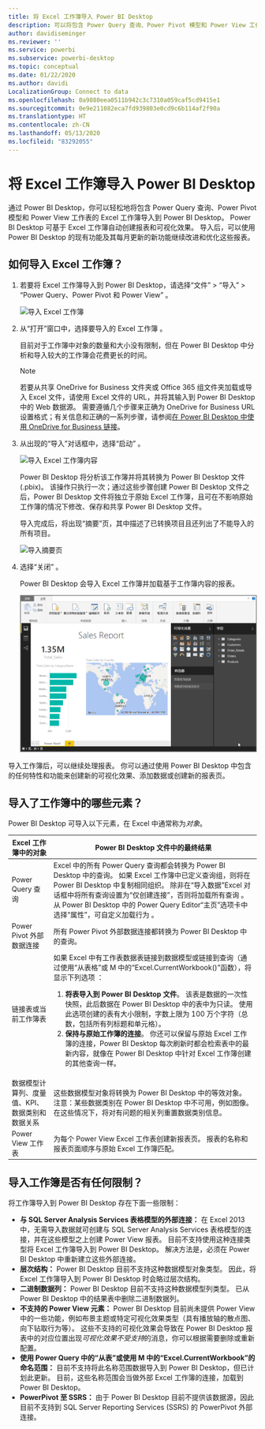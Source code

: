 ```yaml
---
title: 将 Excel 工作簿导入 Power BI Desktop
description: 可以将包含 Power Query 查询、Power Pivot 模型和 Power View 工作表的 Excel 工作簿导入到 Power BI Desktop。
author: davidiseminger
ms.reviewer: ''
ms.service: powerbi
ms.subservice: powerbi-desktop
ms.topic: conceptual
ms.date: 01/22/2020
ms.author: davidi
LocalizationGroup: Connect to data
ms.openlocfilehash: 0a9880eea0511b942c3c7310a059caf5cd9415e1
ms.sourcegitcommit: 0e9e211082eca7fd939803e0cd9c6b114af2f90a
ms.translationtype: HT
ms.contentlocale: zh-CN
ms.lasthandoff: 05/13/2020
ms.locfileid: "83292055"
---
```

# <a name="import-excel-workbooks-into-power-bi-desktop"></a>将 Excel 工作簿导入 Power BI Desktop
通过 Power BI Desktop，你可以轻松地将包含 Power Query 查询、Power Pivot 模型和 Power View 工作表的 Excel 工作簿导入到 Power BI Desktop。 Power BI Desktop 可基于 Excel 工作簿自动创建报表和可视化效果。 导入后，可以使用 Power BI Desktop 的现有功能及其每月更新的新功能继续改进和优化这些报表。

## <a name="how-do-i-import-an-excel-workbook"></a>如何导入 Excel 工作簿？
1. 若要将 Excel 工作簿导入到 Power BI Desktop，请选择“文件” > “导入” > “Power Query、Power Pivot 和 Power View”    。

   ![导入 Excel 工作簿](media/desktop-import-excel-workbooks/importexceltopbi_1.png)


2. 从“打开”窗口中，选择要导入的 Excel 工作簿  。 

   目前对于工作簿中对象的数量和大小没有限制，但在 Power BI Desktop 中分析和导入较大的工作簿会花费更长的时间。

   > [!NOTE]
   > 若要从共享 OneDrive for Business 文件夹或 Office 365 组文件夹加载或导入 Excel 文件，请使用 Excel 文件的 URL，并将其输入到 Power BI Desktop 中的 Web 数据源。 需要遵循几个步骤来正确为 OneDrive for Business URL 设置格式；有关信息和正确的一系列步骤，请参阅[在 Power BI Desktop 中使用 OneDrive for Business 链接](desktop-use-onedrive-business-links.md)。
   > 
   > 

3. 从出现的“导入”对话框中，选择“启动”  。

   ![导入 Excel 工作簿内容](media/desktop-import-excel-workbooks/import-excel-power-bi-5.png)


   Power BI Desktop 将分析该工作簿并将其转换为 Power BI Desktop 文件 (.pbix)。 该操作只执行一次；通过这些步骤创建 Power BI Desktop 文件之后，Power BI Desktop 文件将独立于原始 Excel 工作簿，且可在不影响原始工作簿的情况下修改、保存和共享 Power BI Desktop 文件。

   导入完成后，将出现“摘要”页，其中描述了已转换项目且还列出了不能导入的所有项目。

   ![导入摘要页](media/desktop-import-excel-workbooks/importexceltopbi_3.png)

4. 选择“关闭”  。 

   Power BI Desktop 会导入 Excel 工作簿并加载基于工作簿内容的报表。

   ![已加载的导入报表](media/desktop-import-excel-workbooks/importexceltopbi_4.png)

导入工作簿后，可以继续处理报表。 你可以通过使用 Power BI Desktop 中包含的任何特性和功能来创建新的可视化效果、添加数据或创建新的报表页。

## <a name="which-workbook-elements-are-imported"></a>导入了工作簿中的哪些元素？
Power BI Desktop 可导入以下元素，在 Excel 中通常称为*对象*。

| Excel 工作簿中的对象 | Power BI Desktop 文件中的最终结果 |
| --- | --- |
| Power Query 查询 |Excel 中的所有 Power Query 查询都会转换为 Power BI Desktop 中的查询。 如果 Excel 工作簿中已定义查询组，则将在 Power BI Desktop 中复制相同组织。 除非在“导入数据”Excel 对话框中将所有查询设置为“仅创建连接”，否则将加载所有查询   。 从 Power BI Desktop 中的 Power Query Editor“主页”选项卡中选择“属性”，可自定义加载行为   。 |
| Power Pivot 外部数据连接 |所有 Power Pivot 外部数据连接都转换为 Power BI Desktop 中的查询。 |
| 链接表或当前工作簿表 |如果 Excel 中有工作表数据表链接到数据模型或链接到查询（通过使用“从表格”或 M 中的“Excel.CurrentWorkbook()”函数），将显示下列选项   ： <ol><li><b>将表导入到 Power BI Desktop 文件</b>。 该表是数据的一次性快照，此后数据在 Power BI Desktop 中的表中为只读。 使用此选项创建的表有大小限制，字数上限为 100 万个字符（总数，包括所有列标题和单元格）。</li><li><b>保持与原始工作簿的连接</b>。 你还可以保留与原始 Excel 工作簿的连接，Power BI Desktop 每次刷新时都会检索表中的最新内容，就像在 Power BI Desktop 中针对 Excel 工作簿创建的其他查询一样。</li></ul> |
| 数据模型计算列、度量值、KPI、数据类别和数据关系 |这些数据模型对象将转换为 Power BI Desktop 中的等效对象。 注意：某些数据类别在 Power BI Desktop 中不可用，例如图像。 在这些情况下，将对有问题的相关列重置数据类别信息。 |
| Power View 工作表 |为每个 Power View Excel 工作表创建新报表页。 报表的名称和报表页面顺序与原始 Excel 工作簿匹配。 |

## <a name="are-there-any-limitations-to-importing-a-workbook"></a>导入工作簿是否有任何限制？
将工作簿导入到 Power BI Desktop 存在下面一些限制：

* **与 SQL Server Analysis Services 表格模型的外部连接：** 在 Excel 2013 中，无需导入数据就可创建与 SQL Server Analysis Services 表格模型的连接，并在这些模型之上创建 Power View 报表。 目前不支持使用这种连接类型将 Excel 工作簿导入到 Power BI Desktop。 解决方法是，必须在 Power BI Desktop 中重新建立这些外部连接。
* **层次结构：** Power BI Desktop 目前不支持这种数据模型对象类型。 因此，将 Excel 工作簿导入到 Power BI Desktop 时会略过层次结构。
* **二进制数据列：** Power BI Desktop 目前不支持这种数据模型列类型。 已从 Power BI Desktop 中的结果表中删除二进制数据列。
* **不支持的 Power View 元素：** Power BI Desktop 目前尚未提供 Power View 中的一些功能，例如布景主题或特定可视化效果类型（具有播放轴的散点图、向下钻取行为等）。 这些不支持的可视化效果会导致在 Power BI Desktop 报表中的对应位置出现*可视化效果不受支持*的消息，你可以根据需要删除或重新配置。
* **使用 Power Query 中的“从表”或使用 M 中的“Excel.CurrentWorkbook”的命名范围：**     目前不支持将此名称范围数据导入到 Power BI Desktop，但已计划此更新。 目前，这些名称范围会当做外部 Excel 工作簿的连接，加载到 Power BI Desktop。
* **PowerPivot 至 SSRS：** 由于 Power BI Desktop 目前不提供该数据源，因此目前不支持到 SQL Server Reporting Services (SSRS) 的 PowerPivot 外部连接。


